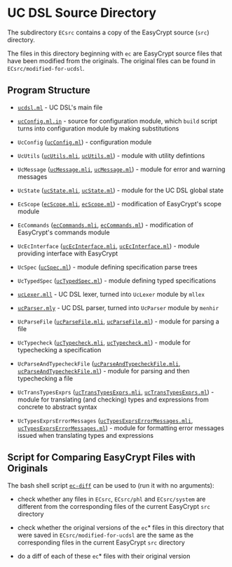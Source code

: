 UC DSL Source Directory
================================================================================

The subdirectory `ECsrc` contains a copy of the EasyCrypt source
(`src`) directory.

The files in this directory beginning with `ec` are EasyCrypt source
files that have been modified from the originals. The original
files can be found in `ECsrc/modified-for-ucdsl`.

Program Structure
--------------------------------------------------------------------------------

* [`ucdsl.ml`](ucdsl.ml) - UC DSL's main file

* [`ucConfig.ml.in`](ucConfig.ml.in) - source for configuration
  module, which `build` script turns into configuration module by
  making substitutions
  
* `UcConfig` ([`ucConfig.ml`](ucConfig.ml)) - configuration module

* `UcUtils` ([`ucUtils.mli`](ucUtils.mli),
  [`ucUtils.ml`](ucUtils.ml)) - module with utility defintions

* `UcMessage` ([`ucMessage.mli`](`ucMessage.mli`),
  [`ucMessage.ml`](`ucMessage.ml`)) - module for error and warning
  messages

* `UcState` ([`ucState.mli`](ucState.mli),
  [`ucState.ml`](ucState.ml)) - module for the UC DSL global state

* `EcScope` ([`ecScope.mli`](ecScope.mli),
  [`ecScope.ml`](ecScope.ml)) - modification of EasyCrypt's scope
  module

* `EcCommands` ([`ecCommands.mli`](ecCommands.mli),
  [`ecCommands.ml`](ecCommands.ml)) - modification of EasyCrypt's
  commands module

* `UcEcInterface` ([`ucEcInterface.mli`](ucEcInterface.mli),
  [`ucEcInterface.ml`](ucEcInterface.ml)) - module providing
  interface with EasyCrypt

* `UcSpec` ([`ucSpec.ml`](ucSpec.ml)) -
  module defining specification parse trees

* `UcTypedSpec` ([`ucTypedSpec.ml`](ucTypedSpec.ml)) - module
  defining typed specifications

* [`ucLexer.mll`](ucLexer.mll) - UC DSL lexer, turned into `UcLexer`
  module by `mllex`

* [`ucParser.mly`](ucParser.mly) - UC DSL parser, turned into
  `UcParser` module by `menhir`

* `UcParseFile` ([`ucParseFile.mli`](ucParseFile.mli),
  [`ucParseFile.ml`](ucParseFile.ml)) - module for parsing a file

* `UcTypecheck` ([`ucTypecheck.mli`](ucTypecheck.mli),
  [`ucTypecheck.ml`](ucTypecheck.ml)) - module for typechecking a
  specification

* `UcParseAndTypecheckFile`
  ([`ucParseAndTypecheckFile.mli`](ucParseAndTypecheckFile.mli),
  [`ucParseAndTypecheckFile.ml`](ucParseAndTypecheckFile.ml)) -
  module for parsing and then typechecking a file

* `UcTransTypesExprs`
  ([`ucTransTypesExprs.mli`](ucTransTypesExprs.mli),
  [`ucTransTypesExprs.ml`](ucTransTypesExprs.ml)) - module for
  translating (and checking) types and expressions from concrete to
  abstract syntax

* `UcTypesExprsErrorMessages`
  ([`ucTypesExprsErrorMessages.mli`](ucTypesExprsErrorMessages.mli),
  [`ucTypesExprsErrorMessages.ml`](ucTypesExprsErrorMessages.ml)) -
  module for formatting error messages issued when translating types
  and expressions

Script for Comparing EasyCrypt Files with Originals
--------------------------------------------------------------------------------

The bash shell script [`ec-diff`](ec-diff) can be used to (run it with
no arguments):

* check whether any files in `ECsrc`, `ECsrc/phl` and `ECsrc/system` are
  different from the corresponding files of the current EasyCrypt `src`
  directory

* check whether the original versions of the `ec`* files in this
  directory that were saved in `ECsrc/modified-for-ucdsl` are the same
  as the corresponding files in the current EasyCrypt `src` directory

* do a diff of each of these `ec`* files with their original version
